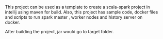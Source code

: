 This project can be used as a template to create a scala-spark project in intellij using maven for build.
Also, this project has sample code, docker files and scripts to run spark master , worker nodes and history server on docker.

After building the project, jar would go to target folder.